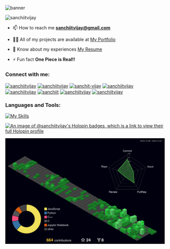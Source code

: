 
![banner](https://github.com/user-attachments/assets/e2ec5b1b-6e75-488d-ae6c-2ac70b24aa6e)

<p align="left"> <img src="https://komarev.com/ghpvc/?username=sanchiitvijay&label=Profile%20views&color=0e75b6&style=flat" alt="sanchiitvijay" /> </p>

- 📫 How to reach me **sanchiitvijay@gmail.com**

- 👨‍💻 All of my projects are available at [My Portfolio](https://sanchitvijay.vercel.app/)

- 📄 Know about my experiences [My Resume](https://www.dropbox.com/scl/fi/0qr48czodx7idsxcbiqo5/resume_sanchit_vijay.pdf?rlkey=bpngu4nyh4rpb3gq0gb011fhw&st=js9w3mlt&dl=0)

- ⚡ Fun fact **One Piece is Real!!**


<h3 align="left">Connect with me:</h3>
<p align="left">
<a href="https://twitter.com/sanchiitvijay" target="blank"><img align="center" src="https://raw.githubusercontent.com/rahuldkjain/github-profile-readme-generator/master/src/images/icons/Social/twitter.svg" alt="sanchiitvijay" height="30" width="40" /></a>
<a href="https://linkedin.com/in/sanchiitvijay" target="blank"><img align="center" src="https://raw.githubusercontent.com/rahuldkjain/github-profile-readme-generator/master/src/images/icons/Social/linked-in-alt.svg" alt="sanchiitvijay" height="30" width="40" /></a>
<a href="https://stackoverflow.com/users/sanchit-vijay" target="blank"><img align="center" src="https://raw.githubusercontent.com/rahuldkjain/github-profile-readme-generator/master/src/images/icons/Social/stack-overflow.svg" alt="sanchit-vijay" height="30" width="40" /></a>
<a href="https://kaggle.com/sanchiitvijay" target="blank"><img align="center" src="https://raw.githubusercontent.com/rahuldkjain/github-profile-readme-generator/master/src/images/icons/Social/kaggle.svg" alt="sanchiitvijay" height="30" width="40" /></a>
<a href="https://codeforces.com/profile/sanchiitvijay" target="blank"><img align="center" src="https://raw.githubusercontent.com/rahuldkjain/github-profile-readme-generator/master/src/images/icons/Social/codeforces.svg" alt="sanchiitvijay" height="30" width="40" /></a>
<a href="https://www.codechef.com/users/sanchiit" target="blank"><img align="center" src="https://cdn.jsdelivr.net/npm/simple-icons@3.1.0/icons/codechef.svg" alt="sanchiit" height="30" width="40" /></a>
<a href="https://www.hackerrank.com/sanchiitvijay" target="blank"><img align="center" src="https://raw.githubusercontent.com/rahuldkjain/github-profile-readme-generator/master/src/images/icons/Social/hackerrank.svg" alt="sanchiitvijay" height="30" width="40" /></a>
<a href="https://www.leetcode.com/sanchiitvijay" target="blank"><img align="center" src="https://raw.githubusercontent.com/rahuldkjain/github-profile-readme-generator/master/src/images/icons/Social/leet-code.svg" alt="sanchiitvijay" height="30" width="40" /></a>
</p>


<h3 align="left">Languages and Tools:</h3>

[![My Skills](https://skillicons.dev/icons?i=c,cpp,java,py,html,css,js,react,bootstrap,django,flask,materialui,mongodb,mysql,postgres,tailwind,bash,express,nodejs,npm,postman,redux,tailwind,vscode,firebase,redis,git,github,linux,figma,docker,aws,ubuntu,obsidian,vercel,bash,vite&perline=20)](https://skillicons.dev)

[![An image of @sanchiitvijay's Holopin badges, which is a link to view their full Holopin profile](https://holopin.me/sanchiitvijay)](https://holopin.io/@sanchiitvijay)

![](./profile-3d-contrib/profile-night-green.svg)
